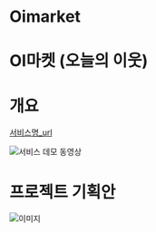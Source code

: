 # Oimarket
# OI마켓 (오늘의 이웃)

# 개요

[서비스명_url](https://www.naver.com/)



![서비스 데모 동영상 ](http://assets.uxbooth.com/uploads/2018/08/Column-Center-1.gif)


# 프로젝트 기획안

![이미지](https://user-images.githubusercontent.com/86095143/122853691-98892780-d34d-11eb-9a77-32a02a30ce3c.png)
